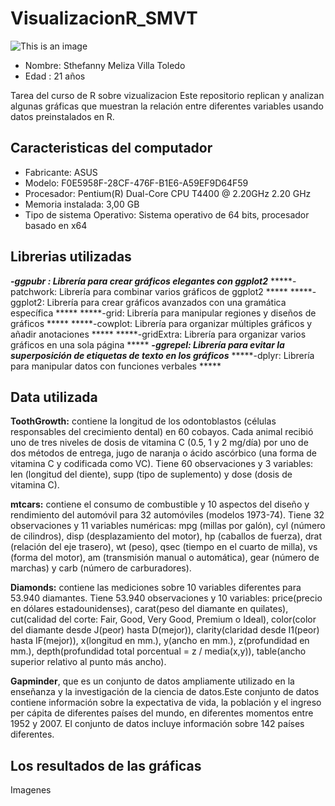 
# VisualizacionR_SMVT
![This is an image](https://upload.wikimedia.org/wikipedia/commons/f/fc/Logo-ikiam-.png)
* Nombre: Sthefanny Meliza Villa Toledo
* Edad : 21 años

Tarea del curso de R sobre vizualizacion
Este repositorio replican y analizan algunas gráficas que muestran la relación entre diferentes variables usando datos preinstalados en R.
## Caracteristicas del computador
* Fabricante: ASUS
* Modelo: F0E5958F-28CF-476F-B1E6-A59EF9D64F59
* Procesador: Pentium(R) Dual-Core CPU       T4400  @ 2.20GHz   2.20 GHz
* Memoria instalada: 3,00 GB
* Tipo de sistema Operativo: Sistema operativo de 64 bits, procesador basado en x64
## Librerias utilizadas 
*****-ggpubr : Librería para crear gráficos elegantes con ggplot2*****
*****-patchwork: Librería para combinar varios gráficos de ggplot2 *****
*****-ggplot2: Librería para crear gráficos avanzados con una gramática específica *****
*****-grid: Librería para manipular regiones y diseños de gráficos *****
*****-cowplot: Librería para organizar múltiples gráficos y añadir anotaciones *****
*****-gridExtra: Librería para organizar varios gráficos en una sola página *****
*****-ggrepel: Librería para evitar la superposición de etiquetas de texto en los gráficos*****
*****-dplyr: Librería para manipular datos con funciones verbales *****
## Data utilizada
**ToothGrowth:** contiene la longitud de los odontoblastos (células responsables del crecimiento dental) en 60 cobayos. Cada animal recibió uno de tres niveles de dosis de vitamina C (0.5, 1 y 2 mg/día) por uno de dos métodos de entrega, jugo de naranja o ácido ascórbico (una forma de vitamina C y codificada como VC). Tiene 60 observaciones y 3 variables: len (longitud del diente), supp (tipo de suplemento) y dose (dosis de vitamina C).

**mtcars:** contiene el consumo de combustible y 10 aspectos del diseño y rendimiento del automóvil para 32 automóviles (modelos 1973-74). Tiene 32 observaciones y 11 variables numéricas: mpg (millas por galón), cyl (número de cilindros), disp (desplazamiento del motor), hp (caballos de fuerza), drat (relación del eje trasero), wt (peso), qsec (tiempo en el cuarto de milla), vs (forma del motor), am (transmisión manual o automática), gear (número de marchas) y carb (número de carburadores).

**Diamonds:** contiene las mediciones sobre 10 variables diferentes para 53.940 diamantes. Tiene 53.940 observaciones y 10 variables: price(precio en dólares estadounidenses), carat(peso del diamante en quilates), cut(calidad del corte: Fair, Good, Very Good, Premium o Ideal), color(color del diamante desde J(peor) hasta D(mejor)), clarity(claridad desde I1(peor) hasta IF(mejor)), x(longitud en mm.), y(ancho en mm.), z(profundidad en mm.), depth(profundidad total porcentual = z / media(x,y)), table(ancho superior relativo al punto más ancho).

**Gapminder**, que es un conjunto de datos ampliamente utilizado en la enseñanza y la investigación de la ciencia de datos.Este conjunto de datos contiene información sobre la expectativa de vida, la población y el ingreso per cápita de diferentes países del mundo, en diferentes momentos entre 1952 y 2007. El conjunto de datos incluye información sobre 142 países diferentes.

## Los resultados de las gráficas 
Imagenes



